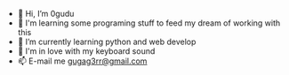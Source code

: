 - 👋 Hi, I’m 0gudu
- 👀 I'm learning some programing stuff to feed my dream of working with this
- 🌱 I’m currently learning python and web develop
- 💞️ I'm in love with my keyboard sound
- 📫 E-mail me gugag3rr@gmail.com

